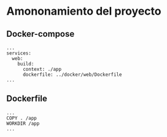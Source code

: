 # Amononamiento del proyecto

## Docker-compose
```
...
services:
  web:
    build:
      context: ./app
      dockerfile: ../docker/web/Dockerfile
...
```

## Dockerfile
```
...
COPY . /app
WORKDIR /app
...
```